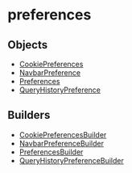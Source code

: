 # preferences

## Objects

 * <span class="badge object-type-class"></span> [CookiePreferences](./object-CookiePreferences.md)
 * <span class="badge object-type-class"></span> [NavbarPreference](./object-NavbarPreference.md)
 * <span class="badge object-type-class"></span> [Preferences](./object-Preferences.md)
 * <span class="badge object-type-class"></span> [QueryHistoryPreference](./object-QueryHistoryPreference.md)
## Builders

 * <span class="badge builder"></span> [CookiePreferencesBuilder](./builder-CookiePreferencesBuilder.md)
 * <span class="badge builder"></span> [NavbarPreferenceBuilder](./builder-NavbarPreferenceBuilder.md)
 * <span class="badge builder"></span> [PreferencesBuilder](./builder-PreferencesBuilder.md)
 * <span class="badge builder"></span> [QueryHistoryPreferenceBuilder](./builder-QueryHistoryPreferenceBuilder.md)
